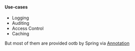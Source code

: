 #### Use-cases

- Logging
- Auditing
- Access Control
- Caching

But most of them are provided ootb by Spring via <u>Annotation</u>